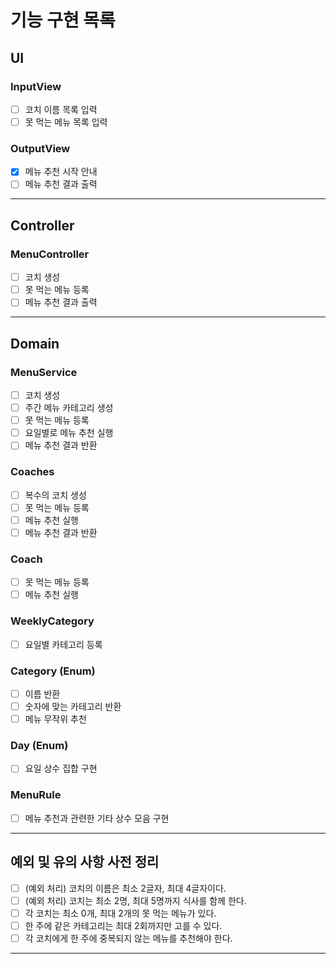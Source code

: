 # 기능 구현 목록

## UI
### InputView
- [ ] 코치 이름 목록 입력
- [ ] 못 먹는 메뉴 목록 입력

### OutputView
- [x] 메뉴 추천 시작 안내
- [ ] 메뉴 추천 결과 출력
---

## Controller
### MenuController
- [ ] 코치 생성
- [ ] 못 먹는 메뉴 등록
- [ ] 메뉴 추천 결과 출력
---

## Domain
### MenuService
- [ ] 코치 생성
- [ ] 주간 메뉴 카테고리 생성
- [ ] 못 먹는 메뉴 등록
- [ ] 요일별로 메뉴 추천 실행
- [ ] 메뉴 추천 결과 반환

### Coaches
- [ ] 복수의 코치 생성
- [ ] 못 먹는 메뉴 등록
- [ ] 메뉴 추천 실행
- [ ] 메뉴 추천 결과 반환

### Coach
- [ ] 못 먹는 메뉴 등록
- [ ] 메뉴 추천 실행

### WeeklyCategory
- [ ] 요일별 카테고리 등록

### Category (Enum)
- [ ] 이름 반환
- [ ] 숫자에 맞는 카테고리 반환
- [ ] 메뉴 무작위 추천

### Day (Enum)
- [ ] 요일 상수 집합 구현

### MenuRule
- [ ] 메뉴 추천과 관련한 기타 상수 모음 구현
---

## 예외 및 유의 사항 사전 정리
- [ ] (예외 처리) 코치의 이름은 최소 2글자, 최대 4글자이다.
- [ ] (예외 처리) 코치는 최소 2명, 최대 5명까지 식사를 함께 한다.
- [ ] 각 코치는 최소 0개, 최대 2개의 못 먹는 메뉴가 있다.
- [ ] 한 주에 같은 카테고리는 최대 2회까지만 고를 수 있다.
- [ ] 각 코치에게 한 주에 중복되지 않는 메뉴를 추천해야 한다.
---